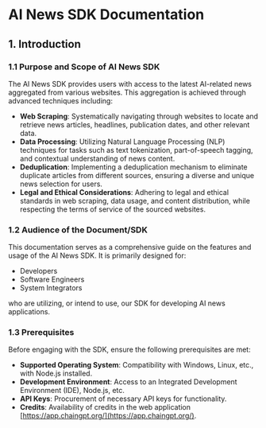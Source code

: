 # AI News SDK Documentation

## **1. Introduction**

### **1.1 Purpose and Scope of AI News SDK**

The AI News SDK provides users with access to the latest AI-related news aggregated from various websites. This aggregation is achieved through advanced techniques including:

* **Web Scraping**: Systematically navigating through websites to locate and retrieve news articles, headlines, publication dates, and other relevant data.
* **Data Processing**: Utilizing Natural Language Processing (NLP) techniques for tasks such as text tokenization, part-of-speech tagging, and contextual understanding of news content.
* **Deduplication**: Implementing a deduplication mechanism to eliminate duplicate articles from different sources, ensuring a diverse and unique news selection for users.
* **Legal and Ethical Considerations**: Adhering to legal and ethical standards in web scraping, data usage, and content distribution, while respecting the terms of service of the sourced websites.

### **1.2 Audience of the Document/SDK**

This documentation serves as a comprehensive guide on the features and usage of the AI News SDK. It is primarily designed for:

* Developers
* Software Engineers
* System Integrators

who are utilizing, or intend to use, our SDK for developing AI news applications.

### **1.3 Prerequisites**

Before engaging with the SDK, ensure the following prerequisites are met:

* **Supported Operating System**: Compatibility with Windows, Linux, etc., with Node.js installed.
* **Development Environment**: Access to an Integrated Development Environment (IDE), Node.js, etc.
* **API Keys**: Procurement of necessary API keys for functionality.
* **Credits**: Availability of credits in the web application [https://app.chaingpt.org/](https://app.chaingpt.org/).

